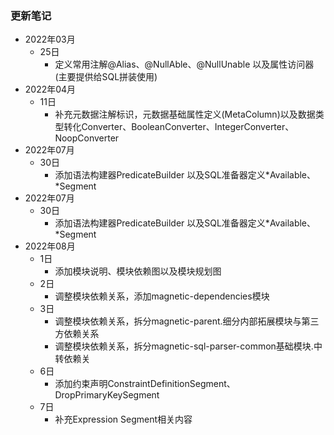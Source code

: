 ### 更新笔记

- 2022年03月
  - 25日
    - 定义常用注解@Alias、@NullAble、@NullUnable 以及属性访问器(主要提供给SQL拼装使用)
- 2022年04月
  - 11日
    - 补充元数据注解标识，元数据基础属性定义(MetaColumn)以及数据类型转化Converter、BooleanConverter、IntegerConverter、NoopConverter
- 2022年07月
  - 30日
    - 添加语法构建器PredicateBuilder 以及SQL准备器定义*Available、*Segment
- 2022年07月
  - 30日
    - 添加语法构建器PredicateBuilder 以及SQL准备器定义*Available、*Segment
- 2022年08月
  - 1日
    - 添加模块说明、模块依赖图以及模块规划图
  - 2日
    - 调整模块依赖关系，添加magnetic-dependencies模块
  - 3日
    - 调整模块依赖关系，拆分magnetic-parent.细分内部拓展模块与第三方依赖关系
    - 调整模块依赖关系，拆分magnetic-sql-parser-common基础模块.中转依赖关
  - 6日
    - 添加约束声明ConstraintDefinitionSegment、DropPrimaryKeySegment
  - 7日
    - 补充Expression Segment相关内容
